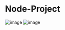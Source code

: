 # Node-Project
![image](https://user-images.githubusercontent.com/67232409/163851652-f85e8a3d-2351-4dfe-b60d-9bf52062c974.png)
![image](https://user-images.githubusercontent.com/67232409/163851796-ad476edd-dc2f-4c11-8d71-aecdd9468137.png)
